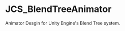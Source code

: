 <div id="content-header">
  <h1>JCS_BlendTreeAnimator</h1>
</div>

<p>
  Animator Desgin for Unity Engine's Blend Tree system.
</p>
